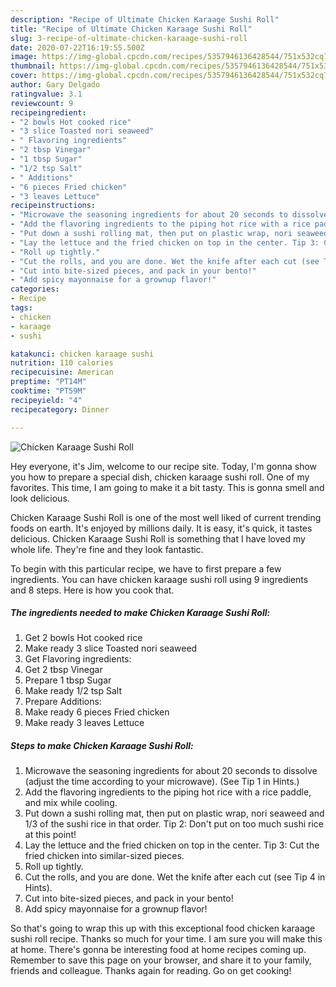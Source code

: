 ```yaml
---
description: "Recipe of Ultimate Chicken Karaage Sushi Roll"
title: "Recipe of Ultimate Chicken Karaage Sushi Roll"
slug: 3-recipe-of-ultimate-chicken-karaage-sushi-roll
date: 2020-07-22T16:19:55.500Z
image: https://img-global.cpcdn.com/recipes/5357946136428544/751x532cq70/chicken-karaage-sushi-roll-recipe-main-photo.jpg
thumbnail: https://img-global.cpcdn.com/recipes/5357946136428544/751x532cq70/chicken-karaage-sushi-roll-recipe-main-photo.jpg
cover: https://img-global.cpcdn.com/recipes/5357946136428544/751x532cq70/chicken-karaage-sushi-roll-recipe-main-photo.jpg
author: Gary Delgado
ratingvalue: 3.1
reviewcount: 9
recipeingredient:
- "2 bowls Hot cooked rice"
- "3 slice Toasted nori seaweed"
- " Flavoring ingredients"
- "2 tbsp Vinegar"
- "1 tbsp Sugar"
- "1/2 tsp Salt"
- " Additions"
- "6 pieces Fried chicken"
- "3 leaves Lettuce"
recipeinstructions:
- "Microwave the seasoning ingredients for about 20 seconds to dissolve (adjust the time according to your microwave). (See Tip 1 in Hints.)"
- "Add the flavoring ingredients to the piping hot rice with a rice paddle, and mix while cooling."
- "Put down a sushi rolling mat, then put on plastic wrap, nori seaweed and 1/3 of the sushi rice in that order. Tip 2: Don&#39;t put on too much sushi rice at this point!"
- "Lay the lettuce and the fried chicken on top in the center. Tip 3: Cut the fried chicken into similar-sized pieces."
- "Roll up tightly."
- "Cut the rolls, and you are done. Wet the knife after each cut (see Tip 4 in Hints)."
- "Cut into bite-sized pieces, and pack in your bento!"
- "Add spicy mayonnaise for a grownup flavor!"
categories:
- Recipe
tags:
- chicken
- karaage
- sushi

katakunci: chicken karaage sushi 
nutrition: 110 calories
recipecuisine: American
preptime: "PT14M"
cooktime: "PT59M"
recipeyield: "4"
recipecategory: Dinner

---
```



![Chicken Karaage Sushi Roll](https://img-global.cpcdn.com/recipes/5357946136428544/751x532cq70/chicken-karaage-sushi-roll-recipe-main-photo.jpg)

Hey everyone, it's Jim, welcome to our recipe site. Today, I'm gonna show you how to prepare a special dish, chicken karaage sushi roll. One of my favorites. This time, I am going to make it a bit tasty. This is gonna smell and look delicious.



Chicken Karaage Sushi Roll is one of the most well liked of current trending foods on earth. It's enjoyed by millions daily. It is easy, it's quick, it tastes delicious. Chicken Karaage Sushi Roll is something that I have loved my whole life. They're fine and they look fantastic.


To begin with this particular recipe, we have to first prepare a few ingredients. You can have chicken karaage sushi roll using 9 ingredients and 8 steps. Here is how you cook that.

<!--inarticleads1-->

##### The ingredients needed to make Chicken Karaage Sushi Roll:

1. Get 2 bowls Hot cooked rice
1. Make ready 3 slice Toasted nori seaweed
1. Get  Flavoring ingredients:
1. Get 2 tbsp Vinegar
1. Prepare 1 tbsp Sugar
1. Make ready 1/2 tsp Salt
1. Prepare  Additions:
1. Make ready 6 pieces Fried chicken
1. Make ready 3 leaves Lettuce




<!--inarticleads2-->

##### Steps to make Chicken Karaage Sushi Roll:

1. Microwave the seasoning ingredients for about 20 seconds to dissolve (adjust the time according to your microwave). (See Tip 1 in Hints.)
1. Add the flavoring ingredients to the piping hot rice with a rice paddle, and mix while cooling.
1. Put down a sushi rolling mat, then put on plastic wrap, nori seaweed and 1/3 of the sushi rice in that order. Tip 2: Don&#39;t put on too much sushi rice at this point!
1. Lay the lettuce and the fried chicken on top in the center. Tip 3: Cut the fried chicken into similar-sized pieces.
1. Roll up tightly.
1. Cut the rolls, and you are done. Wet the knife after each cut (see Tip 4 in Hints).
1. Cut into bite-sized pieces, and pack in your bento!
1. Add spicy mayonnaise for a grownup flavor!




So that's going to wrap this up with this exceptional food chicken karaage sushi roll recipe. Thanks so much for your time. I am sure you will make this at home. There's gonna be interesting food at home recipes coming up. Remember to save this page on your browser, and share it to your family, friends and colleague. Thanks again for reading. Go on get cooking!
